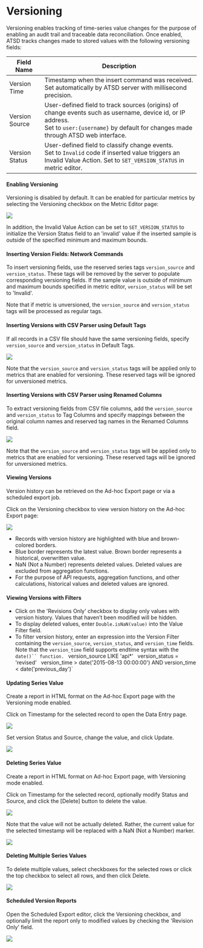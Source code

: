 # Versioning

Versioning enables tracking of time-series value changes for the purpose of enabling an audit trail and traceable data reconciliation. Once enabled, ATSD tracks changes made to stored values with the following versioning fields:

| Field Name | Description | 
| --- | --- | 
|  Version Time  |  Timestamp when the insert command was received. Set automatically by ATSD server with millisecond precision.  | 
|  Version Source  |  User-defined field to track sources (origins) of change events such as username, device id, or IP address.<br>Set to `user:{username}` by default for changes made through ATSD web interface.  | 
|  Version Status  |  User-defined field to classify change events.<br>Set to `Invalid` code if inserted value triggers an Invalid Value Action. Set to `SET_VERSION_STATUS` in metric editor.  | 


#### Enabling Versioning

Versioning is disabled by default. It can be enabled for particular metrics by selecting the Versioning checkbox on the Metric Editor page:

![](resources/metric-versioning.png)

In addition, the Invalid Value Action can be set to `SET_VERSION_STATUS` to initialize the Version Status field to an 'invalid' value if the inserted sample is outside of the specified minimum and maximum bounds.

#### Inserting Version Fields: Network Commands

To insert versioning fields, use the reserved series tags `version_source` and `version_status`. These tags will be removed by the server to populate corresponding versioning fields. If the sample value is outside of minimum and maximum bounds specified in metric editor, `version_status` will be set to 'Invalid'.

Note that if metric is unversioned, the `version_source` and `version_status` tags will be processed as regular tags.

#### Inserting Versions with CSV Parser using Default Tags

If all records in a CSV file should have the same versioning fields, specify `version_source` and `version_status` in Default Tags.

![](resources/img_55cca7df4596f.png)

Note that the `version_source` and `version_status` tags will be applied only to metrics that are enabled for versioning. These reserved tags will be ignored for unversioned metrics.

#### Inserting Versions with CSV Parser using Renamed Columns

To extract versioning fields from CSV file columns, add the `version_source` and `version_status` to Tag Columns and specify mappings between the original column names and reserved tag names in the Renamed Columns field.

![](resources/img_55ccaafb69579.png)

Note that the `version_source` and `version_status` tags will be applied only to metrics that are enabled for versioning. These reserved tags will be ignored for unversioned metrics.

#### Viewing Versions

Version history can be retrieved on the Ad-hoc Export page or via a scheduled export job.

Click on the Versioning checkbox to view version history on the Ad-hoc Export page:

![](resources/img_55cc9fb5b3517.png)


- Records with version history are highlighted with blue and brown-colored borders.
- Blue border represents the latest value. Brown border represents a historical, overwritten value.
- NaN (Not a Number) represents deleted values. Deleted values are excluded from aggregation functions.
- For the purpose of API requests, aggregation functions, and other calculations, historical values and deleted values are ignored.


#### Viewing Versions with Filters


- Click on the 'Revisions Only' checkbox to display only values with version history. Values that haven’t been modified will be hidden.
- To display deleted values, enter `Double.isNaN(value)` into the Value Filter field.
- To filter version history, enter an expression into the Version Filter containing the `version_source`, `version_status`, and `version_time` fields. Note that the `version_time` field supports endtime syntax with the `date()`` function.
` version_source LIKE 'api*'`
` version_status = 'revised'`
` version_time > date('2015-08-13 00:00:00') AND version_time < date('previous_day')`


#### Updating Series Value

Create a report in HTML format on the Ad-hoc Export page with the Versioning mode enabled.

Click on Timestamp for the selected record to open the Data Entry page.

![](resources/img_55ccad5d81bc2.png)

Set version Status and Source, change the value, and click Update.

![](resources/img_55ccb9f02509b.png)

#### Deleting Series Value

Create a report in HTML format on Ad-hoc Export page, with Versioning mode enabled.

Click on Timestamp for the selected record, optionally modify Status and Source, and click the [Delete] button to delete the value.

![](resources/img_55ccad5d81bc2.png)

Note that the value will not be actually deleted. Rather, the current value for the selected timestamp will be replaced with a NaN (Not a Number) marker.

![](resources/img_55ccad87da9cf.png)

#### Deleting Multiple Series Values

To delete multiple values, select checkboxes for the selected rows or click the top checkbox to select all rows, and then click Delete.

![](resources/img_55ccae2dc3361.png)

#### Scheduled Version Reports

Open the Scheduled Export editor, click the Versioning checkbox, and optionally limit the report only to modified values by checking the 'Revision Only' field.

![](resources/img_55ccc02973864.png)
